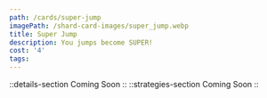 ```yaml
---
path: /cards/super-jump
imagePath: /shard-card-images/super_jump.webp
title: Super Jump
description: You jumps become SUPER!
cost: '4'
tags:
---
```

::details-section
Coming Soon
::
::strategies-section
Coming Soon
::